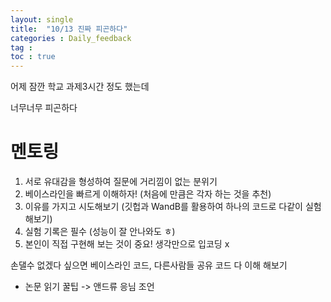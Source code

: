 ```yaml
---
layout: single
title:  "10/13 진짜 피곤하다"
categories : Daily_feedback
tag : 
toc : true
---
```


어제 잠깐 학교 과제3시간 정도 했는데 

너무너무 피곤하다


# 멘토링

1. 서로 유대감을 형성하여 질문에 거리낌이 없는 분위기
2. 베이스라인을 빠르게 이해하자! (처음에 만큼은 각자 하는 것을 추천)
3. 이유를 가지고 시도해보기 (깃헙과 WandB를 활용하여 하나의 코드로 다같이 실험해보기)
4. 실험 기록은 필수 (성능이 잘 안나와도 ㅎ)
5. 본인이 직접 구현해 보는 것이 중요! 생각만으로 입코딩 x

손댈수 없겠다 싶으면 베이스라인 코드, 다른사람들 공유 코드 다 이해 해보기


+ 논문 읽기 꿀팁
-> 앤드류 응님 조언
